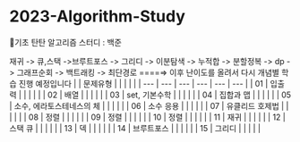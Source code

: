 # 2023-Algorithm-Study
 🐣기초 탄탄 알고리즘 스터디 : 백준
 
 
재귀 -> 큐,스택 ->브루트포스 -> 그리디 -> 이분탐색 -> 누적합 -> 분할정복 -> dp -> 그래프순회 -> 백트래킹 -> 최단경로 ====⇒ 이후 난이도를 올려서 다시 개념별 학습 진행 예정입니다
|  | 문제유형 |  |  |  |  |
| --- | --- | --- | --- | --- | --- |
| 01 | 입출력 |  |  |  |  |
| 02 | 배열 |  |  |  |  |
| 03 | set, 기본수학 |  |  |  |  |
| 04 | 집합과 맵 |  |  |  |  |
|  05 | 소수, 
에라토스테네스의 체 |  |  |  |  |
| 06 | 소수 응용 |  |  |  |  |
| 07 | 유클리드 호제법 |  |  |  |  |
| 08 | 정렬 |  |  |  |  |
| 09 | 정렬 |  |  |  |  |
| 10 | 정렬 |  |  |  |  |
| 11 | 재귀 |  |  |  |  |
|  12 | 스택 큐 |  |  |  |  |
| 13 | 덱 |  |  |  |  |
| 14 | 브루트포스 |  |  |  |  |
| 15 | 그리디 |  |  |  |  |
